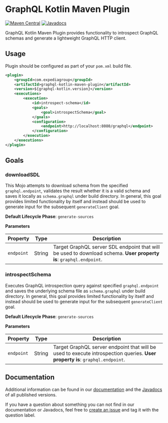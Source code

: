 # GraphQL Kotlin Maven Plugin

[![Maven Central](https://img.shields.io/maven-central/v/com.expediagroup/graphql-kotlin-maven-plugin.svg?label=Maven%20Central)](https://search.maven.org/search?q=g:%22com.expediagroup%22%20AND%20a:%22graphql-kotlin-maven-plugin%22)
[![Javadocs](https://img.shields.io/maven-central/v/com.expediagroup/graphql-kotlin-maven-plugin.svg?label=javadoc&colorB=brightgreen)](https://www.javadoc.io/doc/com.expediagroup/graphql-kotlin-maven-plugin)

GraphQL Kotlin Maven Plugin provides functionality to introspect GraphQL schemas and generate a lightweight GraphQL HTTP client.

## Usage

Plugin should be configured as part of your `pom.xml` build file.

```xml
<plugin>
    <groupId>com.expediagroup</groupId>
    <artifactId>graphql-kotlin-maven-plugin</artifactId>
    <version>${graphql-kotlin.version}</version>
    <executions>
        <execution>
            <id>introspect-schema</id>
            <goals>
                <goal>introspectSchema</goal>
            </goals>
            <configuration>
                <endpoint>http://localhost:8080/graphql</endpoint>
            </configuration>
        </execution>
    </executions>
</plugin>
```

## Goals

### downloadSDL

This Mojo attempts to download schema from the specified `graphql.endpoint`, validates the
result whether it is a valid schema and saves it locally as `schema.graphql` under build directory. In general, this
goal provides limited functionality by itself and instead should be used to generate input for the subsequent
`generateClient` goal.

**Default Lifecycle Phase**: `generate-sources`

**Parameters**

| Property | Type | Description |
| -------- | ---- | ----------- |
| `endpoint` | String | Target GraphQL server SDL endpoint that will be used to download schema. **User property is**: `graphql.endpoint`. |

### introspectSchema

Executes GraphQL introspection query against specified `graphql.endpoint` and saves the underlying schema file as
`schema.graphql` under build directory. In general, this goal provides limited functionality by itself and instead
should be used to generate input for the subsequent `generateClient` goal.

**Default Lifecycle Phase**: `generate-sources`

**Parameters**

| Property | Type | Description |
| -------- | ---- | ----------- |
| `endpoint` | String | Target GraphQL server endpoint that will be used to execute introspection queries. **User property is**: `graphql.endpoint`. |

## Documentation

Additional information can be found in our [documentation](https://expediagroup.github.io/graphql-kotlin/docs/plugins/maven-plugin)
and the [Javadocs](https://www.javadoc.io/doc/com.expediagroup/graphql-kotlin-maven-plugin) of all published versions.

If you have a question about something you can not find in our documentation or Javadocs, feel free to
[create an issue](https://github.com/ExpediaGroup/graphql-kotlin/issues) and tag it with the question label.
